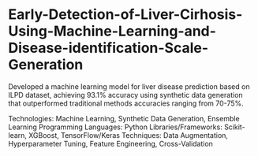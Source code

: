 # Early-Detection-of-Liver-Cirhosis-Using-Machine-Learning-and-Disease-identification-Scale-Generation
Developed a machine learning model for liver disease prediction based on ILPD dataset, achieving 93.1% accuracy using synthetic data generation that outperformed traditional methods accuracies ranging from 70-75%.

Technologies: Machine Learning, Synthetic Data Generation, Ensemble Learning
Programming Languages: Python
Libraries/Frameworks: Scikit-learn, XGBoost, TensorFlow/Keras
Techniques: Data Augmentation, Hyperparameter Tuning, Feature Engineering, Cross-Validation
